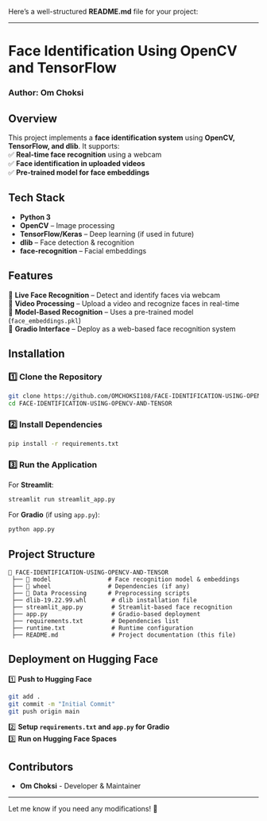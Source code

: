 Here’s a well-structured **README.md** file for your project:  

---

# **Face Identification Using OpenCV and TensorFlow**  
### **Author:** Om Choksi  

## **Overview**  
This project implements a **face identification system** using **OpenCV, TensorFlow, and dlib**. It supports:  
✅ **Real-time face recognition** using a webcam  
✅ **Face identification in uploaded videos**  
✅ **Pre-trained model for face embeddings**  

## **Tech Stack**  
- **Python 3**  
- **OpenCV** – Image processing  
- **TensorFlow/Keras** – Deep learning (if used in future)  
- **dlib** – Face detection & recognition  
- **face-recognition** – Facial embeddings  

## **Features**  
📌 **Live Face Recognition** – Detect and identify faces via webcam  
📌 **Video Processing** – Upload a video and recognize faces in real-time  
📌 **Model-Based Recognition** – Uses a pre-trained model (`face_embeddings.pkl`)  
📌 **Gradio Interface** – Deploy as a web-based face recognition system  

## **Installation**  
### **1️⃣ Clone the Repository**  
```bash
git clone https://github.com/OMCHOKSI108/FACE-IDENTIFICATION-USING-OPENCV-AND-TENSOR.git
cd FACE-IDENTIFICATION-USING-OPENCV-AND-TENSOR
```

### **2️⃣ Install Dependencies**  
```bash
pip install -r requirements.txt
```

### **3️⃣ Run the Application**  
For **Streamlit**:  
```bash
streamlit run streamlit_app.py
```
For **Gradio** (if using `app.py`):  
```bash
python app.py
```

## **Project Structure**  
```
📂 FACE-IDENTIFICATION-USING-OPENCV-AND-TENSOR
 ├── 📁 model                # Face recognition model & embeddings
 ├── 📁 wheel                # Dependencies (if any)
 ├── 📁 Data Processing      # Preprocessing scripts
 ├── dlib-19.22.99.whl       # dlib installation file
 ├── streamlit_app.py        # Streamlit-based face recognition
 ├── app.py                  # Gradio-based deployment
 ├── requirements.txt        # Dependencies list
 ├── runtime.txt             # Runtime configuration
 ├── README.md               # Project documentation (this file)
```

## **Deployment on Hugging Face**  
1️⃣ **Push to Hugging Face**  
```bash
git add .
git commit -m "Initial Commit"
git push origin main
```
2️⃣ **Setup `requirements.txt` and `app.py` for Gradio**  
3️⃣ **Run on Hugging Face Spaces**  

## **Contributors**  
- **Om Choksi** - Developer & Maintainer  

---

Let me know if you need any modifications! 🚀
